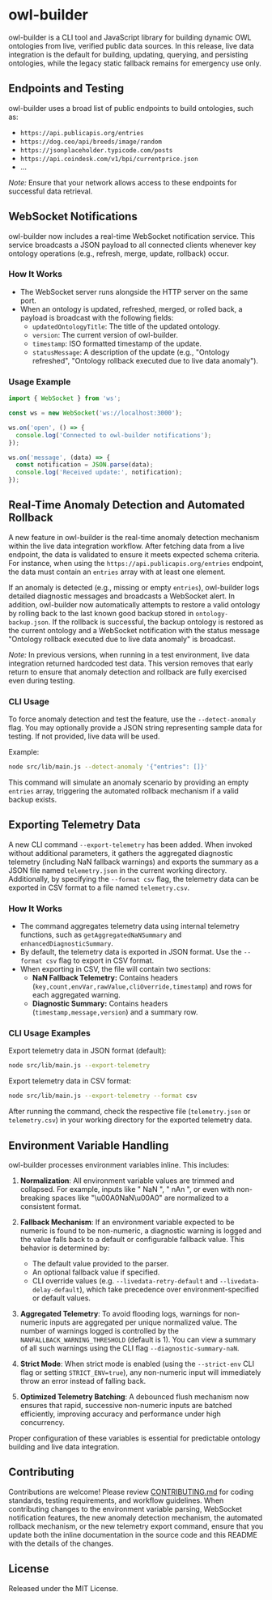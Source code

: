 # owl-builder

owl-builder is a CLI tool and JavaScript library for building dynamic OWL ontologies from live, verified public data sources. In this release, live data integration is the default for building, updating, querying, and persisting ontologies, while the legacy static fallback remains for emergency use only.

## Endpoints and Testing

owl-builder uses a broad list of public endpoints to build ontologies, such as:

- `https://api.publicapis.org/entries`
- `https://dog.ceo/api/breeds/image/random`
- `https://jsonplaceholder.typicode.com/posts`
- `https://api.coindesk.com/v1/bpi/currentprice.json`
- ...

_Note:_ Ensure that your network allows access to these endpoints for successful data retrieval.

## WebSocket Notifications

owl-builder now includes a real-time WebSocket notification service. This service broadcasts a JSON payload to all connected clients whenever key ontology operations (e.g., refresh, merge, update, rollback) occur.

### How It Works

- The WebSocket server runs alongside the HTTP server on the same port.
- When an ontology is updated, refreshed, merged, or rolled back, a payload is broadcast with the following fields:
  - `updatedOntologyTitle`: The title of the updated ontology.
  - `version`: The current version of owl-builder.
  - `timestamp`: ISO formatted timestamp of the update.
  - `statusMessage`: A description of the update (e.g., "Ontology refreshed", "Ontology rollback executed due to live data anomaly").

### Usage Example

```js
import { WebSocket } from 'ws';

const ws = new WebSocket('ws://localhost:3000');

ws.on('open', () => {
  console.log('Connected to owl-builder notifications');
});

ws.on('message', (data) => {
  const notification = JSON.parse(data);
  console.log('Received update:', notification);
});
```

## Real-Time Anomaly Detection and Automated Rollback

A new feature in owl-builder is the real-time anomaly detection mechanism within the live data integration workflow. After fetching data from a live endpoint, the data is validated to ensure it meets expected schema criteria. For instance, when using the `https://api.publicapis.org/entries` endpoint, the data must contain an `entries` array with at least one element.

If an anomaly is detected (e.g., missing or empty `entries`), owl-builder logs detailed diagnostic messages and broadcasts a WebSocket alert. In addition, owl-builder now automatically attempts to restore a valid ontology by rolling back to the last known good backup stored in `ontology-backup.json`. If the rollback is successful, the backup ontology is restored as the current ontology and a WebSocket notification with the status message "Ontology rollback executed due to live data anomaly" is broadcast.

_Note:_ In previous versions, when running in a test environment, live data integration returned hardcoded test data. This version removes that early return to ensure that anomaly detection and rollback are fully exercised even during testing.

### CLI Usage

To force anomaly detection and test the feature, use the `--detect-anomaly` flag. You may optionally provide a JSON string representing sample data for testing. If not provided, live data will be used.

Example:

```bash
node src/lib/main.js --detect-anomaly '{"entries": []}'
```

This command will simulate an anomaly scenario by providing an empty `entries` array, triggering the automated rollback mechanism if a valid backup exists.

## Exporting Telemetry Data

A new CLI command `--export-telemetry` has been added. When invoked without additional parameters, it gathers the aggregated diagnostic telemetry (including NaN fallback warnings) and exports the summary as a JSON file named `telemetry.json` in the current working directory. Additionally, by specifying the `--format csv` flag, the telemetry data can be exported in CSV format to a file named `telemetry.csv`.

### How It Works

- The command aggregates telemetry data using internal telemetry functions, such as `getAggregatedNaNSummary` and `enhancedDiagnosticSummary`.
- By default, the telemetry data is exported in JSON format. Use the `--format csv` flag to export in CSV format.
- When exporting in CSV, the file will contain two sections:
  - **NaN Fallback Telemetry:** Contains headers (`key,count,envVar,rawValue,cliOverride,timestamp`) and rows for each aggregated warning.
  - **Diagnostic Summary:** Contains headers (`timestamp,message,version`) and a summary row.

### CLI Usage Examples

Export telemetry data in JSON format (default):

```bash
node src/lib/main.js --export-telemetry
```

Export telemetry data in CSV format:

```bash
node src/lib/main.js --export-telemetry --format csv
```

After running the command, check the respective file (`telemetry.json` or `telemetry.csv`) in your working directory for the exported telemetry data.

## Environment Variable Handling

owl-builder processes environment variables inline. This includes:

1. **Normalization**: All environment variable values are trimmed and collapsed. For example, inputs like "  NaN  ", " nAn ", or even with non-breaking spaces like "\u00A0NaN\u00A0" are normalized to a consistent format.

2. **Fallback Mechanism**: If an environment variable expected to be numeric is found to be non-numeric, a diagnostic warning is logged and the value falls back to a default or configurable fallback value. This behavior is determined by:
   - The default value provided to the parser.
   - An optional fallback value if specified.
   - CLI override values (e.g. `--livedata-retry-default` and `--livedata-delay-default`), which take precedence over environment-specified or default values.

3. **Aggregated Telemetry**: To avoid flooding logs, warnings for non-numeric inputs are aggregated per unique normalized value. The number of warnings logged is controlled by the `NANFALLBACK_WARNING_THRESHOLD` (default is 1). You can view a summary of all such warnings using the CLI flag `--diagnostic-summary-naN`.

4. **Strict Mode**: When strict mode is enabled (using the `--strict-env` CLI flag or setting `STRICT_ENV=true`), any non-numeric input will immediately throw an error instead of falling back.

5. **Optimized Telemetry Batching**: A debounced flush mechanism now ensures that rapid, successive non-numeric inputs are batched efficiently, improving accuracy and performance under high concurrency.

Proper configuration of these variables is essential for predictable ontology building and live data integration.

## Contributing

Contributions are welcome! Please review [CONTRIBUTING.md](CONTRIBUTING.md) for coding standards, testing requirements, and workflow guidelines. When contributing changes to the environment variable parsing, WebSocket notification features, the new anomaly detection mechanism, the automated rollback mechanism, or the new telemetry export command, ensure that you update both the inline documentation in the source code and this README with the details of the changes.

## License

Released under the MIT License.
